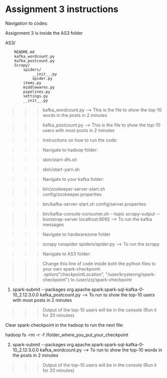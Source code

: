 # Assignment 3 instructions

Navigation to codes:

Assignment 3 is inside the AS3 folder

AS3/

		README.md
		kafka_wordcount.py   
		kafka_postcount.py
		Scrapy/
			spiders/
				__init__.py
				spider.py
			items.py
			middlewares.py
			pipelines.py
			settings.py
			__init__.py
			
>>> kafka_wordcount.py --> This is the file to show the top-10 words in the posts in 2 minutes

>>> kafka_postcount.py --> This is the file to show the top-10 users with most posts in 2 minutes

>>> Instructions on how to run the code:

>>> Navigate to hadoop folder:

>>> sbin/start-dfs.sh

>>> sbin/start-yarn.sh

>>> Navigate to your kafka folder:

>>> bin/zookeeper-server-start.sh config/zookeeper.properties

>>> bin/kafka-server-start.sh config/server.properties

>>> bin/kafka-console-consumer.sh --topic scrapy-output --bootstrap-server localhost:9092 --> To run the kafka messages 

>>> Navigate to hardwarezone folder

>>> scrapy runspider spiders/spider.py --> To run the scrapy

>>> Navigate to AS3 folder:

>>> Change this line of code inside both the python files to your own spark-checkpoint: .option("checkpointLocation", "/user/krystenng/spark-checkpoint") to /user/zzj/spark-checkpoint

1. spark-submit --packages org.apache.spark:spark-sql-kafka-0-10_2.12:3.0.0 kafka_postcount.py --> To run to show the top-10 users with most posts in 2 minutes

>>> Output of the top-10 users will be in the console (Run it for 20 minutes)

Clear spark-checkpoint in the hadoop to run the next file:

hadoop fs -rm -r -f /folder_where_you_put_your_checkpoint  

2. spark-submit --packages org.apache.spark:spark-sql-kafka-0-10_2.12:3.0.0 kafka_wordcount.py --> To run to show the top-10 words in the posts in 2 minutes

>>> Output of the top-10 users will be in the console (Run it for 20 minutes)








